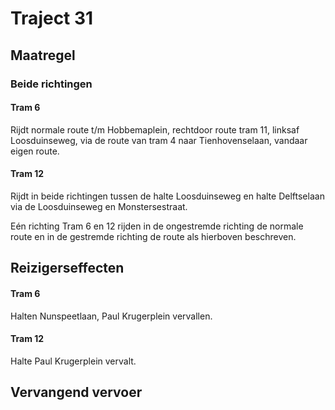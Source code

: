 # Traject 31
## Maatregel
### Beide richtingen

#### Tram 6
Rijdt normale route t/m Hobbemaplein, rechtdoor route tram 11, linksaf Loosduinseweg, via de route van tram 4 naar Tienhovenselaan, vandaar eigen route.

#### Tram 12
Rijdt in beide richtingen tussen de halte Loosduinseweg en halte Delftselaan via de Loosduinseweg en Monstersestraat.

Eén richting
Tram 6 en 12 rijden in de ongestremde richting de normale route en in de gestremde richting de route als hierboven beschreven.

## Reizigerseffecten

#### Tram 6
Halten Nunspeetlaan, Paul Krugerplein vervallen.

#### Tram 12
Halte Paul Krugerplein vervalt.

## Vervangend vervoer


